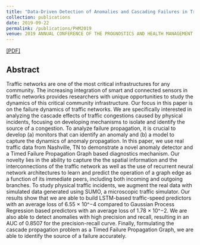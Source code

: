 ```yaml
---
title: "Data-Driven Detection of Anomalies and Cascading Failures in Traffic Networks"
collection: publications
date: 2019-09-22
permalink: /publications/PHM2019
venue: 2019 ANNUAL CONFERENCE OF THE PROGNOSTICS AND HEALTH MANAGEMENT SOCIETY
---
```


[[PDF]](https://papers.phmsociety.org/index.php/phmconf/article/view/861)

## Abstract
Traffic networks are one of the most critical infrastructures for any community. The increasing integration of smart and connected sensors in traffic networks provides researchers with unique opportunities to study the dynamics of this critical community infrastructure. Our focus in this paper is on the failure dynamics of traffic networks. We are specifically interested in analyzing the cascade effects of traffic congestions caused by physical incidents, focusing on developing mechanisms to isolate and identify the source of a congestion. To analyze failure propagation, it is crucial to develop (a) monitors that can identify an anomaly and (b) a model to capture the dynamics of anomaly propagation. In this paper, we use real traffic data from Nashville, TN to demonstrate a novel anomaly detector and a Timed Failure Propagation Graph based diagnostics mechanism. Our novelty lies in the ability to capture the the spatial  information and the interconnections of the traffic network as well as the use of recurrent neural network architectures to learn and predict the operation of a graph edge as a function of its immediate peers, including both incoming and outgoing branches. To study physical traffic incidents, we augment the real data with simulated data generated using SUMO, a microscopic traffic simulator. Our results show that we are able to build LSTM-based traffic-speed predictors with an average loss of 6.55 × 10^−4 compared to Gaussian Process Regression based predictors with an average loss of 1.78 × 10^−2. We are also able to detect anomalies with high precision and recall, resulting in an AUC of 0.8507 for the precision-recall curve. Finally, formulating the cascade propagation problem as a Timed Failure Propagation Graph, we are able to identify the source of a failure accurately.

